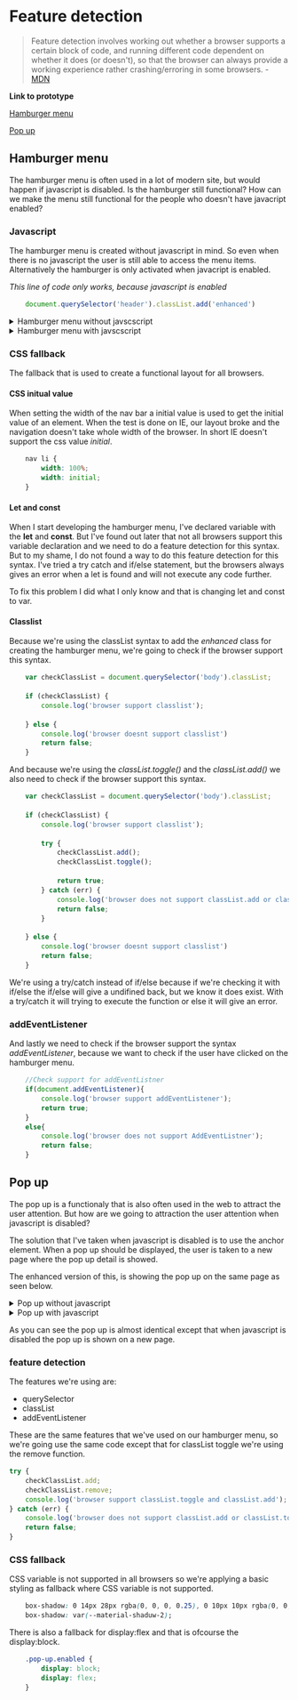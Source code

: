 

# Feature detection
>Feature detection involves working out whether a browser supports a certain block of code, and running different code dependent on whether it does (or doesn't), so that the browser can always provide a working experience rather crashing/erroring in some browsers. - [MDN](https://developer.mozilla.org/en-US/docs/Learn/Tools_and_testing/Cross_browser_testing/Feature_detection)

__Link to prototype__

[Hamburger menu](https://niyorn.github.io/browser-technologies/opdracht2/Hamburger_menu/index.html)

[Pop up](https://niyorn.github.io/browser-technologies/opdracht2/Pop_up/index.html)

## Hamburger menu
The hamburger menu is often used in a lot of modern site, but would happen if javascript is disabled. Is the hamburger still functional? How can we make the menu still functional for the people who doesn't have javacript enabled?

### Javascript
The hamburger menu is created without javascript in mind. So even when there is no javascript the user is still able to access the menu items. Alternatively the hamburger is only activated when javacript is enabled.

*This line of code only works, because javascript is enabled*
```javascript
    document.querySelector('header').classList.add('enhanced')
```

<details>
    <summary>Hamburger menu without javscscript</summary>
    <img src='readme-assets/hamburger-menu-resize-without-javascript.gif' alt='Hamburger menu resized without enabling javascript'>
</details>

<details>
    <summary>Hamburger menu with javscscript</summary>
    <img src='readme-assets/hamburger-menu-resize-with-javascript.gif' alt='Hamburger menu resized without enabling javascript'>
</details>

### CSS fallback
The fallback that is used to create a functional layout for all browsers.

#### CSS initual value
When setting the width of the nav bar a initial value is used to get the initial value of an element. When the test is done on IE, our layout broke and the navigation doesn't take whole width of the browser. In short IE doesn't support the css value *initial*.

```css
    nav li {
        width: 100%;
        width: initial;
    }
```
#### Let and const
When I start developing the hamburger menu, I've declared variable with the __let__ and __const__. But I've found out later that not all browsers support this variable declaration and we need to do a feature detection for this syntax. But to my shame, I do not found a way to do this feature detection for this syntax. I've tried a try catch and if/else statement, but the browsers always gives an error when a let is found and will not execute any code further.

To fix this problem I did what I only know and that is changing let and const to var.


#### Classlist
Because we're using the classList syntax to add the *enhanced* class for creating the hamburger menu, we're going to check if the browser support this syntax.

```javascript
    var checkClassList = document.querySelector('body').classList;

    if (checkClassList) {
        console.log('browser support classlist');

    } else {
        console.log('browser doesnt support classlist')
        return false;
    }
```

And because we're using the *classList.toggle()* and the *classList.add()* we also need to check if the browser support this syntax.

```javascript
    var checkClassList = document.querySelector('body').classList;

    if (checkClassList) {
        console.log('browser support classlist');

        try {
            checkClassList.add();
            checkClassList.toggle();

            return true;
        } catch (err) {
            console.log('browser does not support classList.add or classList.toggle');
            return false;
        }

    } else {
        console.log('browser doesnt support classlist')
        return false;
    }
```

We're using a try/catch instead of if/else because if we're checking it with if/else the if/else will give a undifined back, but we know it does exist. With a try/catch it will trying to execute the function or else it will give an error.

### addEventListener
And lastly we need to check if the browser support the syntax *addEventListener*, because we want to check if the user have clicked on the hamburger menu.

```javascript
    //Check support for addEventListner
    if(document.addEventListener){
        console.log('browser support addEventListener');
        return true;
    }
    else{
        console.log('browser does not support AddEventListner');
        return false;
    }
```


## Pop up
The pop up is a functionaly that is also often used in the web to attract the user attention. But how are we going to attraction the user attention when javascript is disabled?

The solution that I've taken when javascript is disabled is to use the anchor element. When a pop up should be displayed, the user is taken to a new page where the pop up detail is showed.

The enhanced version of this, is showing the pop up on the same page as seen below.

<details>
    <summary>Pop up without javascript</summary>
    <img src='readme-assets/pop-up-with-out-javascript.gif' alt='activating pop up without javascript'>
</details>

<details>
    <summary>Pop up with javascript</summary>
    <img src='readme-assets/pop-up-with-javascript.gif' alt='activating pop up with javascript'>
</details>

As you can see the pop up is almost identical except that when javascript is disabled the pop up is shown on a new page.

### feature detection
The features we're using are:
- querySelector
- classList
- addEventListener

These are the same features that we've used on our hamburger menu, so we're going use the same code except that for classList toggle we're using the remove function.

```javascript
try {
    checkClassList.add;
    checkClassList.remove;
    console.log('browser support classList.toggle and classList.add');
} catch (err) {
    console.log('browser does not support classList.add or classList.toggle');
    return false;
}
```

### CSS fallback

CSS variable is not supported in all browsers so we're applying a basic styling as fallback where CSS variable is not supported.

```css
    box-shadow: 0 14px 28px rgba(0, 0, 0, 0.25), 0 10px 10px rgba(0, 0, 0, 0.22);
    box-shadow: var(--material-shaduw-2);
```

There is also a fallback for display:flex and that is ofcourse the display:block.
```css
    .pop-up.enabled {
        display: block;
        display: flex;
    }
```
